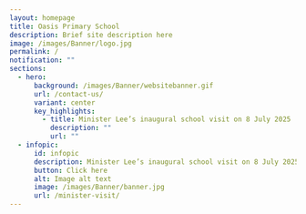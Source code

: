 ```yaml
---
layout: homepage
title: Oasis Primary School
description: Brief site description here
image: /images/Banner/logo.jpg
permalink: /
notification: ""
sections:
  - hero:
      background: /images/Banner/websitebanner.gif
      url: /contact-us/
      variant: center
      key_highlights:
        - title: Minister Lee’s inaugural school visit on 8 July 2025
          description: ""
          url: ""
  - infopic:
      id: infopic
      description: Minister Lee’s inaugural school visit on 8 July 2025
      button: Click here
      alt: Image alt text
      image: /images/Banner/banner.jpg
      url: /minister-visit/
---
```

